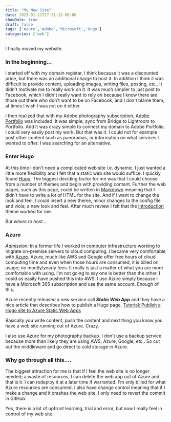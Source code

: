 ```yaml
---
title: "My New Site"
date: 2023-01-21T17:31:12-06:00
showDate: true
draft: false
tags: ['Azure','Adobe','Microsoft','Hugo']
categories: ['web']
---
```


I finally moved my website.

### In the beginning...

I started off with my domain registar, I think because it was a discounted price, but there was an additional charge to host it. In addition I think it was difficult to provide content, uploading images, writing files, posting, etc.. It didn't motivate me to really work on it. It was much simpler to just post to Facebook, which I didn't really want to rely on because I know there are those out there who don't want to be on Facebook, and I don't blame them; at times I wish I was not on it either.

I then realized that with my Adobe photography subscription, [Adobe Portfolio](https://kendrickcc9b07.myportfolio.com/) was included. It was simple; sync from Bridge to Lightroom to Portfolio. And it was crazy simple to connect my domain to Adobe Portfolio. I could very easily post my work. But that was it. I could not for example post other content such as panoramas, or information on what services I wanted to offer. I was searching for an alternative. 

### Enter Hugo

At this time I don't need a complicated web site i.e. dynamic. I just wanted a little more flexibility and I felt that a static web site would suffice. I quickly found [Hugo](https://gohugo.io/). The biggest deciding factor for me was that I could choose from a number of themes and begin with providing content. Further the web pages, such as this page, could be written in [Markdown](https://en.wikipedia.org/wiki/Markdown) meaning that I didn't have to write a lot of HTML for the site. And if I want to change the look and feel, I could insert a new theme, minor changes to the config file and viola, a new look and feel. After much review I felt that the [Introduction](https://themes.gohugo.io/themes/hugo-theme-introduction/) theme worked for me. 

*But where to host....* 

### Azure

*Admission:* In a former life I worked in computer infrastructure working to migrate on-premise servers to cloud computing. I became very comfortable with [Azure](https://azure.microsoft.com/en-us/). Azure, much like AWS and Google offer free hours of cloud computing time and even when those hours are consumed, it is billed on usage; no montly/yearly fees. It really is just a matter of what you are more comfortable with using. I'm not going to say one is better than the other. I could as easily have pushed this into AWS. I use Azure simply because I have a Microsoft 365 subscription and use the same account. Enough of this. 

Azure recently released a new service call ***Static Web App*** and they have a nice article that describes how to publish a Hugo page. [Tutorial: Publish a Hugo site to Azure Static Web Apps](https://learn.microsoft.com/en-us/azure/static-web-apps/publish-hugo)

Basically you write content, push the content and next thing you know you have a web site running out of Azure. Crazy.

I also use Azure for my photography backup. I don't use a backup service because more than likely they are using AWS, Azure, Google, etc.. So cut out the middleware and go direct to cold storage in Azure. 

### Why go through all this....

The biggest attraction for me is that if I feel the web site is no longer needed; a waste of resources, I can delete the web app out of Azure and that is it. I can redeploy it at a later time if warranted. I'm only billed for what Azure resources are consumed. I also have change control meaning that if I make a change and it crashes the web site, I only need to revert the commit in GitHub. 

Yes, there is a lot of upfront learning, trial and error, but now I really feel in control of my web site. 
